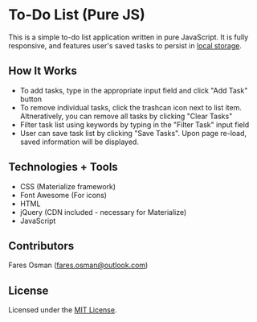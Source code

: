 # To-Do List (Pure JS)

This is a simple to-do list application written in pure JavaScript. It is fully responsive, and features user's saved tasks to persist in [local storage](https:https://developer.mozilla.org/en-US/docs/Web/API/Window/localStorage).

## How It Works

* To add tasks, type in the appropriate input field and click "Add Task" button 
* To remove individual tasks, click the trashcan icon next to list item. Altneratively,  you can remove all tasks by clicking "Clear Tasks" 
* Filter task list using keywords by typing in the "Filter Task" input field
* User can save task list by clicking "Save Tasks". Upon page re-load, saved information will be displayed. 

## Technologies + Tools 

* CSS (Materialize framework)
* Font Awesome (For icons)
* HTML
* jQuery (CDN included - necessary for Materialize)
* JavaScript

## Contributors

Fares Osman (fares.osman@outlook.com)

## License

Licensed under the [MIT License](LICENSE). 



